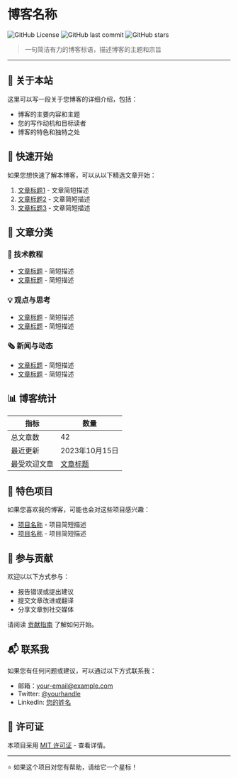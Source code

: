 # 博客名称

![GitHub License](https://img.shields.io/github/license/用户名/仓库名?style=for-the-badge)
![GitHub last commit](https://img.shields.io/github/last-commit/用户名/仓库名?style=for-the-badge)
![GitHub stars](https://img.shields.io/github/stars/用户名/仓库名?style=for-the-badge)

> 一句简洁有力的博客标语，描述博客的主题和宗旨

---

## 📖 关于本站

这里可以写一段关于您博客的详细介绍，包括：
- 博客的主要内容和主题
- 您的写作动机和目标读者
- 博客的特色和独特之处

## 🚀 快速开始

如果您想快速了解本博客，可以从以下精选文章开始：

1. [文章标题1](链接) - 文章简短描述
2. [文章标题2](链接) - 文章简短描述
3. [文章标题3](链接) - 文章简短描述

## 📂 文章分类

### 🔧 技术教程
- [文章标题](链接) - 简短描述
- [文章标题](链接) - 简短描述

### 💡 观点与思考
- [文章标题](链接) - 简短描述
- [文章标题](链接) - 简短描述

### 🗞️ 新闻与动态
- [文章标题](链接) - 简短描述
- [文章标题](链接) - 简短描述

## 📊 博客统计

| 指标 | 数量 |
|------|------|
| 总文章数 | 42 |
| 最近更新 | 2023年10月15日 |
| 最受欢迎文章 | [文章标题](链接) |

## 🌟 特色项目

如果您喜欢我的博客，可能也会对这些项目感兴趣：

- [项目名称](链接) - 项目简短描述
- [项目名称](链接) - 项目简短描述

## 🤝 参与贡献

欢迎以以下方式参与：
- 报告错误或提出建议
- 提交文章改进或翻译
- 分享文章到社交媒体

请阅读 [贡献指南](链接) 了解如何开始。

## 📬 联系我

如果您有任何问题或建议，可以通过以下方式联系我：

- 邮箱：your-email@example.com
- Twitter: [@yourhandle](链接)
- LinkedIn: [您的姓名](链接)

## 📄 许可证

本项目采用 [MIT 许可证](LICENSE) - 查看详情。

---

⭐ 如果这个项目对您有帮助，请给它一个星标！
